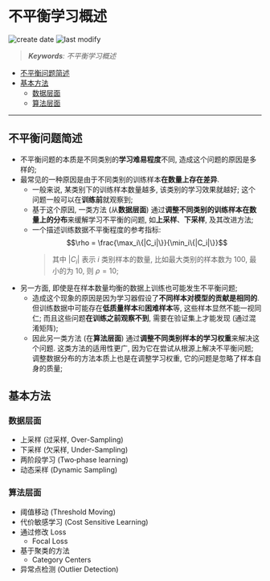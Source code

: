 不平衡学习概述
===
<!--START_SECTION:badge-->

![create date](https://img.shields.io/static/v1?label=create%20date&message=2022-05-xx&label_color=gray&color=lightsteelblue&style=flat-square)
![last modify](https://img.shields.io/static/v1?label=last%20modify&message=2025-08-03%2022%3A42%3A16&label_color=gray&color=thistle&style=flat-square)

<!--END_SECTION:badge-->
<!--info
top: false
draft: true
hidden: true
tag: [dl_unbalanced]
level: 99
-->

> ***Keywords**: 不平衡学习概述*

<!--START_SECTION:toc-->
- [不平衡问题简述](#不平衡问题简述)
- [基本方法](#基本方法)
    - [数据层面](#数据层面)
    - [算法层面](#算法层面)
<!--END_SECTION:toc-->

---


## 不平衡问题简述

- 不平衡问题的本质是不同类别的**学习难易程度**不同, 造成这个问题的原因是多样的;
- 最常见的一种原因是由于不同类别的训练样本**在数量上存在差异**.
    - 一般来说, 某类别下的训练样本数量越多, 该类别的学习效果就越好; 这个问题一般可以在**训练前**就观察到;
    - 基于这个原因, 一类方法 (从**数据层面**) 通过**调整不同类别的训练样本在数量上的分布**来缓解学习不平衡的问题, 如**上采样**、**下采样**, 及其改进方法;
    - 一个描述训练数据不平衡程度的参考指标:
        $$\rho = \frac{\max_i\{|C_i|\}}{\min_i\{|C_i|\}}$$
        > 其中 $|C_i|$ 表示 $i$ 类别样本的数量, 比如最大类别的样本数为 100, 最小的为 10, 则 $\rho=10$;
- 另一方面, 即使是在样本数量均衡的数据上训练也可能发生不平衡问题;
    - 造成这个现象的原因是因为学习器假设了**不同样本对模型的贡献是相同的**. 但训练数据中可能存在**低质量样本**和**困难样本**等, 这些样本显然不能一视同仁; 而且这些问题**在训练之前观察不到**, 需要在验证集上才能发现 (通过混淆矩阵);
    - 因此另一类方法 (在**算法层面**) 通过**调整不同类别样本的学习权重**来解决这个问题. 这类方法的适用性更广, 因为它在尝试从根源上解决不平衡问题; 调整数据分布的方法本质上也是在调整学习权重, 它的问题是忽略了样本自身的质量;


## 基本方法

### 数据层面

- 上采样 (过采样, Over-Sampling)
- 下采样 (欠采样, Under-Sampling)
- 两阶段学习 (Two‑phase learning)
- 动态采样 (Dynamic Sampling)


### 算法层面

- 阈值移动 (Threshold Moving)
- 代价敏感学习 (Cost Sensitive Learning)
- 通过修改 Loss
    - Focal Loss
- 基于聚类的方法
    - Category Centers
- 异常点检测 (Outlier Detection)


